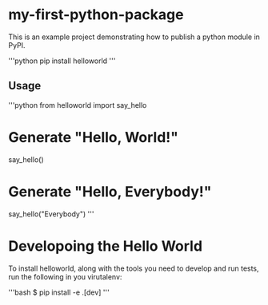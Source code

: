 # my-first-python-package

This is an example project demonstrating how to publish a python module in PyPI.

'''python
pip install helloworld
'''

## Usage

'''python
from helloworld import say_hello

# Generate "Hello, World!"
say_hello()

# Generate "Hello, Everybody!"
say_hello("Everybody")
'''

# Developoing the Hello World

To install helloworld, along with the tools you need to develop and run tests, run the following
in you virutalenv:

'''bash
$ pip install -e .[dev]
'''